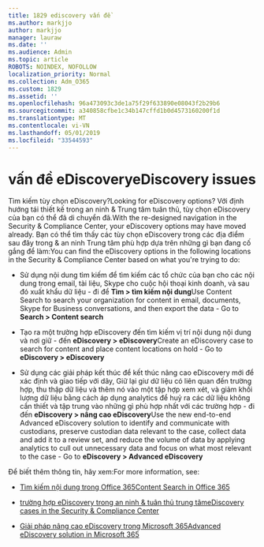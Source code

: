 ```yaml
---
title: 1829 ediscovery vấn đề
ms.author: markjjo
author: markjjo
manager: lauraw
ms.date: ''
ms.audience: Admin
ms.topic: article
ROBOTS: NOINDEX, NOFOLLOW
localization_priority: Normal
ms.collection: Adm_O365
ms.custom: 1829
ms.assetid: ''
ms.openlocfilehash: 96a473093c3de1a75f29f633890e08043f2b29b6
ms.sourcegitcommit: a340858cfbe1c34b147cffd1b0d4573160200f1d
ms.translationtype: MT
ms.contentlocale: vi-VN
ms.lasthandoff: 05/01/2019
ms.locfileid: "33544593"
---
```

# <a name="ediscovery-issues"></a><span data-ttu-id="cad86-102">vấn đề eDiscovery</span><span class="sxs-lookup"><span data-stu-id="cad86-102">eDiscovery issues</span></span>

<span data-ttu-id="cad86-103">Tìm kiếm tùy chọn eDiscovery?</span><span class="sxs-lookup"><span data-stu-id="cad86-103">Looking for eDiscovery options?</span></span> <span data-ttu-id="cad86-104">Với định hướng tái thiết kế trong an ninh & Trung tâm tuân thủ, tùy chọn eDiscovery của bạn có thể đã di chuyển đã.</span><span class="sxs-lookup"><span data-stu-id="cad86-104">With the re-designed navigation in the Security & Compliance Center, your eDiscovery options may have moved already.</span></span>  <span data-ttu-id="cad86-105">Bạn có thể tìm thấy các tùy chọn eDiscovery trong các địa điểm sau đây trong & an ninh Trung tâm phù hợp dựa trên những gì bạn đang cố gắng để làm:</span><span class="sxs-lookup"><span data-stu-id="cad86-105">You can find the eDiscovery options in the following locations in the Security & Compliance Center based on what you're trying to do:</span></span>

- <span data-ttu-id="cad86-106">Sử dụng nội dung tìm kiếm để tìm kiếm các tổ chức của bạn cho các nội dung trong email, tài liệu, Skype cho cuộc hội thoại kinh doanh, và sau đó xuất khẩu dữ liệu - đi để **Tìm > tìm kiếm nội dung**</span><span class="sxs-lookup"><span data-stu-id="cad86-106">Use Content Search to search your organization for content in email, documents, Skype for Business conversations, and then export the data - Go to **Search > Content search**</span></span>

- <span data-ttu-id="cad86-107">Tạo ra một trường hợp eDiscovery đến tìm kiếm vị trí nội dung nội dung và nơi giữ - đến **eDiscovery > eDiscovery**</span><span class="sxs-lookup"><span data-stu-id="cad86-107">Create an eDiscovery case to search for content and place content locations on hold - Go to **eDiscovery > eDiscovery**</span></span>

- <span data-ttu-id="cad86-108">Sử dụng các giải pháp kết thúc để kết thúc nâng cao eDiscovery mới để xác định và giao tiếp với dãy, Giữ lại giư dữ liệu có liên quan đến trường hợp, thu thập dữ liệu và thêm nó vào một tập hợp xem xét, và giảm khối lượng dữ liệu bằng cách áp dụng analytics để huỷ ra các dữ liệu không cần thiết và tập trung vào những gì phù hợp nhất với các trường hợp - đi đến **eDiscovery > nâng cao eDiscovery**</span><span class="sxs-lookup"><span data-stu-id="cad86-108">Use the new end-to-end Advanced eDiscovery solution to identify and communicate with custodians, preserve custodian data relevant to the case, collect data and add it to a review set, and reduce the volume of data by applying analytics to cull out unnecessary data and focus on what most relevant to the case -  Go to **eDiscovery > Advanced eDiscovery**</span></span>

<span data-ttu-id="cad86-109">Để biết thêm thông tin, hãy xem:</span><span class="sxs-lookup"><span data-stu-id="cad86-109">For more information, see:</span></span>

- [<span data-ttu-id="cad86-110">Tìm kiếm nội dung trong Office 365</span><span class="sxs-lookup"><span data-stu-id="cad86-110">Content Search in Office 365</span></span>](https://docs.microsoft.com/office365/securitycompliance/content-search)

- [<span data-ttu-id="cad86-111">trường hợp eDiscovery trong an ninh & tuân thủ trung tâm</span><span class="sxs-lookup"><span data-stu-id="cad86-111">eDiscovery cases in the Security & Compliance Center</span></span>](https://docs.microsoft.com/office365/securitycompliance/ediscovery-cases)

- [<span data-ttu-id="cad86-112">Giải pháp nâng cao eDiscovery trong Microsoft 365</span><span class="sxs-lookup"><span data-stu-id="cad86-112">Advanced eDiscovery solution in Microsoft 365</span></span>](https://docs.microsoft.com/office365/securitycompliance/compliance20/overview-ediscovery-20)
